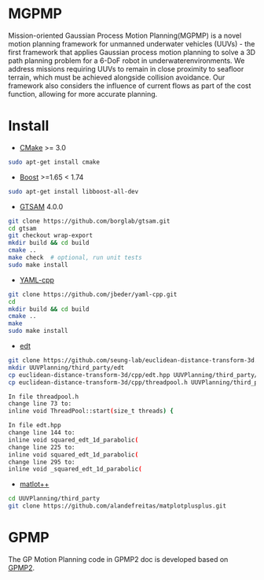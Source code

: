 # MGPMP
Mission-oriented Gaussian Process Motion Planning(MGPMP) is a novel motion planning framework for unmanned underwater vehicles (UUVs) - the first framework
that applies Gaussian process motion planning to solve a 3D path planning problem for a 6-DoF robot in underwaterenvironments. We address missions requiring UUVs to remain
in close proximity to seafloor terrain, which must be achieved alongside collision avoidance. Our framework also considers the influence of current flows as part of the cost function, allowing for more accurate planning.

# Install
- [CMake](http://www.cmake.org/cmake/resources/software.html) >= 3.0 
```bash
sudo apt-get install cmake
```
- [Boost](http://www.boost.org/users/download/) >=1.65 < 1.74
```bash
sudo apt-get install libboost-all-dev
```

- [GTSAM](https://github.com/borglab/gtsam.git) 4.0.0
```bash
git clone https://github.com/borglab/gtsam.git
cd gtsam
git checkout wrap-export
mkdir build && cd build
cmake ..
make check  # optional, run unit tests
sudo make install
```

- [ YAML-cpp](https://github.com/jbeder/yaml-cpp.git) 
```bash
git clone https://github.com/jbeder/yaml-cpp.git
cd 
mkdir build && cd build
cmake ..
make
sudo make install
```

- [edt](https://github.com/seung-lab/euclidean-distance-transform-3d)
```bash
git clone https://github.com/seung-lab/euclidean-distance-transform-3d.git
mkdir UUVPlanning/third_party/edt
cp euclidean-distance-transform-3d/cpp/edt.hpp UUVPlanning/third_party/edt
cp euclidean-distance-transform-3d/cpp/threadpool.h UUVPlanning/third_party/edt

In file threadpool.h
change line 73 to:
inline void ThreadPool::start(size_t threads) {

In file edt.hpp
change line 144 to:
inline void squared_edt_1d_parabolic(
change line 225 to:
inline void squared_edt_1d_parabolic(
change line 295 to:
inline void _squared_edt_1d_parabolic(

```

- [matlot++](https://github.com/alandefreitas/matplotplusplus)
```bash
cd UUVPlanning/third_party
git clone https://github.com/alandefreitas/matplotplusplus.git
```

# GPMP 
The GP Motion Planning code in GPMP2 doc is developed based on [GPMP2](https://github.com/borglab/gpmp2.git).
